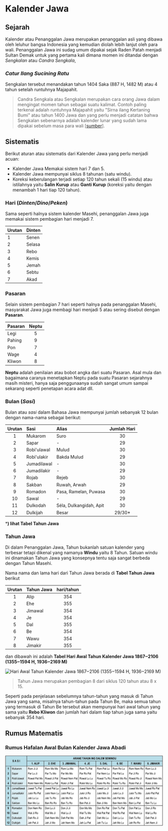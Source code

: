 # Kalender Jawa

## Sejarah
Kalender atau Penanggalan Jawa merupakan penanggalan asli yang dibawa oleh leluhur bangsa Indonesia yang kemudian diolah lebih lanjut oleh para wali. Penanggalan Jawa ini sudag umum dipakai sejak Raden Patah menjadi Sultan Demak untuk yang pertama kali dimana momen ini ditandai dengan *Sengkalan* atau *Candra Sengkala*,



### *Catur Ilang Sucining Ratu*



Sengkalan tersebut menandakan tahun 1404 Saka (887 H, 1482 M) atau 4 tahun setelah runtuhnya Majapahit.

> Candra Sengkala atau Sengkalan merupakan cara orang Jawa dalam mengingat momen tahun sebagai suatu kalimat. Contoh paling terkenal adalah runtuhnya Majapahit yaitu "Sirna ilang Kertaning Bumi" atau tahun 1400 Jawa dan yang perlu menjadi catatan bahwa Sengkalan sebenarnya adalah kalender lunar yang sudah lama dipakai sebelum masa para wali [[sumber](https://www.caknun.com/2019/kalender-jowo-digowo-kalender-arab-digarap-kalender-barat-diruwat)].


## Sistematis
Berikut aturan atau sistematis dari Kalender Jawa yang perlu menjadi acuan:

- Kalender Jawa Memakai sistem hari 7 dan 5.
- Kalender Jawa mempunyai siklus 8 tahunan (satu windu).
- Koreksi keberulangan terjadi setiap 120 tahun sekali (15 windu) atau istilahnya yaitu **Salin Kurup** atau **Ganti Kurup** (koreksi yaitu dengan menambah 1 hari tiap 120 tahun).

### Hari (*Dinten*/*Dino*/*Peken*)
Sama seperti halnya sistem kalender Masehi, penanggalan Jawa juga memakai sistem pembagian hari menjadi 7.

| Urutan | Dinten |
| :--- | :--- |
| 1 | Senen |
| 2 | Selasa |
| 3| Rebo |
| 4 | Kemis |
| 5 | Jemah |
| 6 | Sebtu |
| 7 | Akad | 


### Pasaran
Selain sistem pembagian 7 hari seperti halnya pada penanggalan Masehi, masyarakat Jawa juga membagi hari menjadi 5 atau sering disebut dengan **Pasaran**. 

| Pasaran | Neptu |
| :--- | :---: |
| Legi | 5 |
| Pahing | 9 |
| Pon | 7 |
| Wage | 4 |
| Kliwon | 8 |

**Neptu** adalah penilaian atau bobot angka dari suatu Pasaran. Asal mula dan bagaimana caranya menetapkan Neptu pada suatu Pasaran sejarahnya masih misteri, hanya saja penggunaanya sudah sangat umum sampai sekarang seperti penetapan acara adat dll. 

### Bulan (*Sasi*)
Bulan atau *sasi* dalam Bahasa Jawa mempunyai jumlah sebanyak 12 bulan dengan nama-nama sebagai berikut: 

| Urutan   |  Sasi | Alias | Jumlah Hari |
| :---: | :--- | :--- | :---: |
| 1 | Mukarom | Suro | 30 |
| 2 | Sapar | - | 29 |
| 3 | Robi'ulawal | Mulud | 30 |
| 4 | Robi'ulakir | Bakda Mulud | 29 |
| 5 | Jumadilawal | - | 30 |
| 6 | Jumadilakir | - | 29 |
| 7 | Rojab | Rejeb | 30 |
| 8 | Sakban | Ruwah, Arwah | 29 |
| 9 | Romadon | Pasa, Ramelan, Puwasa | 30 |
| 10 | Sawal | - | 29 |
| 11 | Dulkodah | Séla, Dulkangidah, Apit | 30 |
| 12 | Dulkijah | Besar | 29/30* |

***) lihat Tabel Tahun Jawa**

### Tahun Jawa
Di dalam Penanggalan Jawa, Tahun bukanlah satuan kalender yang terbesar tetapi dikenal yang namanya **Windu** yaitu 8 Tahun. Satuan windu ini dinamakan Tahun Jawa yang konsepnya tentu saja sangat berbeda dengan Tahun Masehi.


Nama nama dan lama hari dari Tahun Jawa berada di **Tabel Tahun Jawa** berikut

| Urutan |  Tahun Jawa | hari/tahun | 
| :---: | :--- | :---: |
| 1 | Alip | 354 |
| 2 | Ehe | 355 |
| 3 | Jimawal | 354 |
| 4 | Je | 354 |
| 5 | Dal | 355 |
| 6 | Be | 354 |
| 7 | Wawu | 354 |
| 8 | Jimakir | 355 |

dan dibawah ini adalah **Tabel Hari Awal Tahun Kalender Jawa 1867‒2106 (1355‒1594 H, 1936‒2169 M)**

![Hari Awal Tahun Kalender Jawa 1867‒2106 (1355‒1594 H, 1936‒2169 M)](https://cdn.caknun.com/media/2019/01/20190102-menek-kalender-3.jpg)


>Tahun Jawa merupakan pembagian 8 dari siklus 120 tahun atau 8 x 15.  

Seperti pada penjelasan sebelumnya tahun-tahun yang masuk di Tahun Jawa yang sama, misalnya tahun-tahun pada Tahun Be, maka semua tahun yang termasuk di Tahun Be tersebut akan mempunyai hari awal tahun yang sama yaitu **Rebo Kliwon** dan jumlah hari dalam tiap tahun juga sama yaitu sebanyak 354 hari.

## Rumus Matematis

### Rumus Hafalan Awal Bulan Kalender Jawa Abadi

 ![rumus_awal_taun](images/20190102-menek-kalender-4.jpg)
